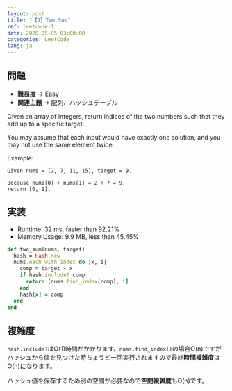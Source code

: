 ```yaml
---
layout: post
title: "【1】Two Sum"
ref: leetcode-1
date: 2020-05-05 03:00:00
categories: LeetCode
lang: ja
---
```


## 問題
- **難易度** → Easy
- **関連主題** → 配列、ハッシュテーブル

Given an array of integers, return indices of the two numbers such that they add up to a specific target.

You may assume that each input would have exactly one solution, and you may not use the same element twice.

Example:
```
Given nums = [2, 7, 11, 15], target = 9.

Because nums[0] + nums[1] = 2 + 7 = 9, 
return [0, 1].
```

<div class="divider"></div>

## 実装

- Runtime: 32 ms, faster than 92.21%
- Memory Usage: 9.9 MB, less than 45.45%

```rb
def two_sum(nums, target)
  hash = Hash.new
  nums.each_with_index do |x, i|
    comp = target - x
    if hash.include? comp
      return [nums.find_index(comp), i]
    end
    hash[x] = comp
  end
end
```

<div class="divider"></div>

## 複雑度
`hash.include?`はO(1)時間がかかります。`nums.find_index()`の場合O(n)ですがハッシュから値を見つけた時ちょうど一回実行されますので最終**時間複雑度**はO(n)になります。

ハッシュ値を保存するため別の空間が必要なので**空間複雑度**もO(n)です。
